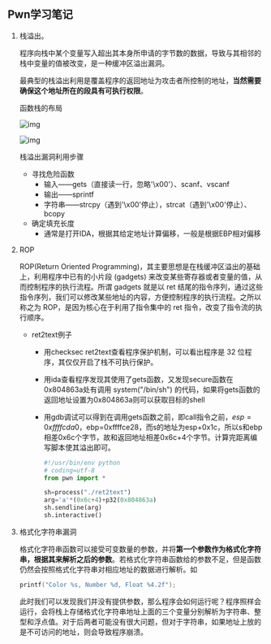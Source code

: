 ## Pwn学习笔记

1. 栈溢出。

   程序向栈中某个变量写入超出其本身所申请的字节数的数据，导致与其相邻的栈中变量的值被改变，是一种缓冲区溢出漏洞。

   最典型的栈溢出利用是覆盖程序的返回地址为攻击者所控制的地址，**当然需要确保这个地址所在的段具有可执行权限**。

   函数栈的布局

   ![img](https://images0.cnblogs.com/i/569008/201405/271650059007975.jpg)

   ![img](https://images0.cnblogs.com/i/569008/201405/271652449633815.jpg)

   栈溢出漏洞利用步骤

   - 寻找危险函数
     - 输入——gets（直接读一行，忽略'\x00'）、scanf、vscanf
     - 输出——sprintf
     - 字符串——strcpy（遇到'\x00'停止），strcat（遇到'\x00'停止）、bcopy
   - 确定填充长度
     - 通常是打开IDA，根据其给定地址计算偏移，一般是根据EBP相对偏移

2. ROP

   ROP(Return Oriented Programming)，其主要思想是在栈缓冲区溢出的基础上，利用程序中已有的小片段 (gadgets) 来改变某些寄存器或者变量的值，从而控制程序的执行流程。所谓 gadgets 就是以 ret 结尾的指令序列，通过这些指令序列，我们可以修改某些地址的内容，方便控制程序的执行流程。之所以称之为 ROP，是因为核心在于利用了指令集中的 ret 指令，改变了指令流的执行顺序。

   - ret2text例子

     - 用checksec ret2text查看程序保护机制，可以看出程序是 32 位程序，其仅仅开启了栈不可执行保护。

     - 用ida查看程序发现其使用了gets函数，又发现secure函数在0x804863a处有调用 system("/bin/sh") 的代码，如果将gets函数的返回地址设置为0x804863a则可以获取目标的shell

     - 用gdb调试可以得到在调用gets函数之前，即call指令之前，$esp=0xffffcda0，$ebp=0xffffce28，而s的地址为esp+0x1c，所以s和ebp相差0x6c个字节，故和返回地址相差0x6c+4个字节。计算完距离编写脚本使其溢出即可。

       ```python
       #!/usr/bin/env python
       # coding=utf-8
       from pwn import *
       
       sh=process("./ret2text")
       arg='a'*(0x6c+4)+p32(0x804863a)
       sh.sendline(arg)
       sh.interactive()
       ```

3. 格式化字符串漏洞

   格式化字符串函数可以接受可变数量的参数，并将**第一个参数作为格式化字符串，根据其来解析之后的参数**。若格式化字符串函数给的参数不足，但是函数仍然会按照格式化字符串对相应地址的数据进行解析。如

   ```C
   printf("Color %s, Number %d, Float %4.2f");
   ```

   此时我们可以发现我们并没有提供参数，那么程序会如何运行呢？程序照样会运行，会将栈上存储格式化字符串地址上面的三个变量分别解析为字符串、整型和浮点值。对于后两者可能没有很大问题，但对于字符串，如果地址上放的是不可访问的地址，则会导致程序崩溃。